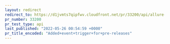 ```yaml
---
layout: redirect
redirect_to: https://d1jvmts7qipfwv.cloudfront.net/pr/33200/api/allure-report/index.html
pr_number: 33200
pr_test_type: api
last_published: "2022-05-26 00:54:59 +0000"
pr_title_encoded: "Added+event+trigger+for+pre-releases"
---
```


